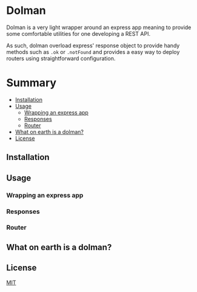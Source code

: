 # Dolman

Dolman is a very light wrapper around an express app meaning to provide some comfortable utilities for one developing a REST API.

As such, dolman overload express' response object to provide handy methods such as `.ok` or `.notFound` and provides a easy way to deploy routers using straightforward configuration.

# Summary

* [Installation](#installation)
* [Usage](#usage)
  * [Wrapping an express app](#wrapping-an-express-app)
  * [Responses](#responses)
  * [Router](#router)
* [What on earth is a dolman?](#explanation)
* [License](#license)

## Installation

## Usage

### Wrapping an express app

### Responses

### Router

<h2 id="explanation">What on earth is a dolman?</h2>

## License

[MIT](LICENSE.txt)
